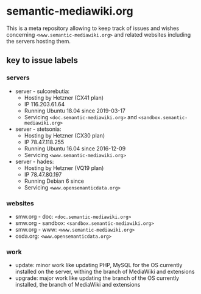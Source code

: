 # semantic-mediawiki.org
This is a meta repository allowing to keep track of issues and wishes concerning `<www.semantic-mediawiki.org>` and related websites including the servers hosting them.

## key to issue labels

### servers
* server - sulcorebutia:  
  * Hosting by Hetzner (CX41 plan)
  * IP 116.203.61.64
  * Running Ubuntu 18.04 since 2019-03-17
  * Servicing `<doc.semantic-mediawiki.org>` and `<sandbox.semantic-mediawiki.org>`
* server - stetsonia:  
  * Hosting by Hetzner (CX30 plan)
  * IP 78.47.118.255
  * Running Ubuntu 16.04 since 2016-12-09
  * Servicing `<www.semantic-mediawiki.org>`
* server - hades:  
  * Hosting by Hetzner (VQ19 plan)
  * IP 78.47.80.197
  * Running Debian 6 since 
  * Servicing `<www.opensemanticdata.org>`

### websites
* smw.org - doc: `<doc.semantic-mediawiki.org>`
* smw.org - sandbox: `<sandbox.semantic-mediawiki.org>`
* smw.org - www: `<www.semantic-mediawiki.org>`
* osda.org: `<www.opensemanticdata.org>`
 
### work
* update: minor work like updating PHP, MySQL for the OS currently installed on the server, withing the branch of MediaWiki and extensions
* upgrade: major work like updating the branch of the OS currently installed, the branch of MediaWiki and extensions
